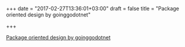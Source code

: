 +++
date = "2017-02-27T13:36:01+03:00"
draft = false
title = "Package oriented design by goinggodotnet"

+++

<p><a href="https://www.goinggo.net/2017/02/package-oriented-design.html">Package oriented design by goinggodotnet</a></p>
